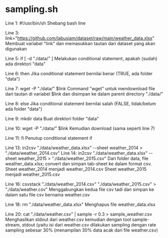 # sampling.sh

Line 1: #!/usr/bin/sh
Shebang bash line

Line 3: link="https://github.com/labusiam/dataset/raw/main/weather_data.xlsx"
Membuat variabel "link" dan memasukkan tautan dari dataset yang akan digunakan

Line 5: if [ -d "./data/" ]
Melakukan conditional statement, apakah (sudah) ada direktori "data"

Line 6: then
Jika conditional statement bernilai benar (TRUE, ada folder "data")

Line 7:	wget -P "./data/" $link
Command "wget" untuk mendownload file dari tautan di variabel $link dan disimpan
ke dalam parent directory "./data/"

Line 8: else
Jika conditional statement bernilai salah (FALSE, tidak/belum ada folder "data")

Line 9: mkdir data
Buat direktori folder "data" 

Line 10: wget -P "./data/" $link
Kemudian download (sama seperti line 7)

Line 11: fi
Penutup conditional statement if

Line 13: in2csv "./data/weather_data.xlsx" --sheet weather_2014 > "./data/weather_2014.csv"
Line 14: in2csv "./data/weather_data.xlsx" --sheet weather_2015 > "./data/weather_2015.csv"
Dari folder data, file weather_data.xlsx; convert dan simpan tab-sheet ke dalam format csv.
Sheet weather_2014 menjadi weather_2014.csv
Sheet weather_2015 menjadi weather_2015.csv

Line 16: csvstack "./data/weather_2014.csv" "./data/weather_2015.csv" > "./data/weather.csv"
Menggabungkan kedua file csv tadi dan simpan ke dalam satu file csv bernama weather.csv

Line 18: rm "./data/weather_data.xlsx"
Menghapus file weather_data.xlsx

Line 20: cat "./data/weather.csv" | sample -r 0.3 > sample_weather.csv
Menghasilkan stdout dari weather.csv kemudian dengan tool sample-stream, stdout (yaitu isi dari
weather.csv dilakukan sampling dengan rate sampling sebesar 30% (menampilan 30% data acak dari
file weather.csv) 

